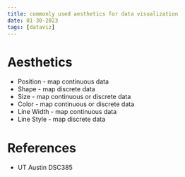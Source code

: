 ```yaml
---
title: commonly used aesthetics for data visualization
date: 01-30-2023
tags: [dataviz]
---
```


# Aesthetics

-   Position - map continuous data
-   Shape - map discrete data
-   Size - map continuous or discrete data
-   Color - map continuous or discrete data
-   Line Width - map continuous data
-   Line Style - map discrete data

# References

-   UT Austin DSC385
